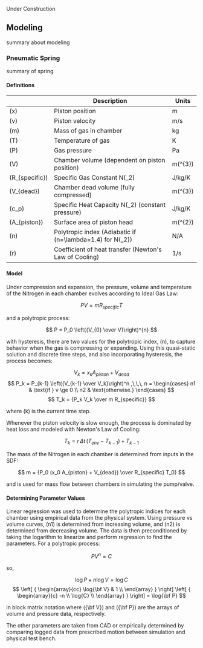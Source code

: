 Under Construction

## Modeling

summary about modeling

### Pneumatic Spring

summary of spring

#### Definitions

|                  | Description                                                   | Units     |
|------------------|---------------------------------------------------------------|-----------|
| \(x\)            | Piston position                                               | m         |
| \(v\)            | Piston velocity                                               | m/s       |
| \(m\)            | Mass of gas in chamber                                        | kg        |
| \(T\)            | Temperature of gas                                            | K         |
| \(P\)            | Gas pressure                                                  | Pa        |
| \(V\)            | Chamber volume (dependent on piston position)                 | m\(^{3}\) |
| \(R_{specific}\) | Specific Gas Constant N\(_2\)                                 | J/kg/K    |
| \(V_{dead}\)     | Chamber dead volume (fully compressed)                        | m\(^{3}\) |
| \(c_p\)          | Specific Heat Capacity N\(_2\) (constant pressure)            | J/kg/K    |
| \(A_{piston}\)   | Surface area of piston head                                   | m\(^{2}\) |
| \(n\)            | Polytropic index (Adiabatic if \(n=\lambda=1.4\) for N\(_2\)) | N/A       |
| \(r\)            | Coefficient of heat transfer (Newton's Law of Cooling)        | 1/s       |


#### Model

Under compression and expansion, the pressure, volume and temperature of the Nitrogen in each
chamber evolves according to Ideal Gas Law:

$$ P V = m R_{specific} T $$

and a polytropic process:

$$ P = P_0 \left({V_{0} \over V}\right)^{n} $$

with hysteresis, there are two values for the polytropic index, \(n\), to capture behavior when
the gas is compressing or expanding. Using this quasi-static solution and
discrete time steps, and also incorporating hysteresis, the process becomes:

$$ V_k = x_k A_{piston} + V_{dead} $$
$$
P_k = P_{k-1} \left({V_{k-1} \over V_k}\right)^n ,\,\,\, n = \begin{cases}
    n1 & \text{if } v \ge 0 \\
    n2 & \text{otherwise.}
\end{cases}
$$
$$ T_k = {P_k V_k \over m R_{specific}} $$

where \(k\) is the current time step.

Whenever the piston velocity is slow enough, the process is dominated by heat loss and
modeled with Newton's Law of Cooling:

$$ T_k = r\, \Delta t\, (T_{env} - T_{k-1}) + T_{k-1} $$

The mass of the Nitrogen in each chamber is determined from inputs in the SDF:

$$ m = {P_0 (x_0 A_{piston} + V_{dead}) \over R_{specific} T_0} $$

and is used for mass flow between chambers in simulating the pump/valve.


#### Determining Parameter Values

Linear regression was used to determine the polytropic indices for each chamber using empirical
data from the physical system. Using pressure vs volume curves, \(n1\) is determined from
increasing volume, and \(n2\) is determined from decreasing volume. The data is then preconditioned
by taking the logarithm to linearize and perform regression to find the parameters. For a
polytropic process:

$$ P V^{n} = C $$

so,

$$ \log{P} + n \log{V} = \log{C} $$
$$
\left[ { \begin{array}{cc}
    \log{\bf V} & 1 \\
\end{array} } \right] \left[ { \begin{array}{c}
    -n \\
    \log{C} \\
\end{array} } \right] = \log{\bf P}
$$

in block matrix notation where \({\bf V}\) and \({\bf P}\) are the arrays of volume and
pressure data, respectively.

The other parameters are taken from CAD or empirically determined by comparing logged data from
prescribed motion between simulation and physical test bench.

